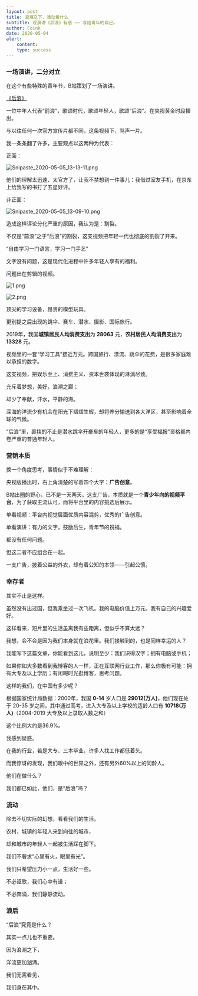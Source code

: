 ```yaml
---
layout: post
title: 浪潮之下，涌动着什么
subtitle: 观演讲《后浪》有感 —— 写给青年的自己。
author: Coink
date: 2020-05-04
alert: 
    content: 
    type: success
---
```


### 一场演讲，二分对立
在这个有些特殊的青年节，B站策划了一场演讲。

[《后浪》](https://www.bilibili.com/video/BV1FV411d7u7)

一位中年人代表“前浪”，歌颂时代，歌颂年轻人，歌颂“后浪”。在央视黄金时段播出。

与以往任何一次官方宣传片都不同，这条视频下，骂声一片。

我一条条翻了许多，主要观点以这两种为代表：

正面：

![Snipaste_2020-05-05_13-13-11.png](https://i.loli.net/2020/05/05/nvjk82CU3FtcxLI.png)

他们的理解太迅速、太官方了，让我不禁想到一件事儿：我借过室友手机，在京东上给我写的书打了五星好评。

非正面：

![Snipaste_2020-05-05_13-09-10.png](https://i.loli.net/2020/05/05/Fnsx6DU2gvfHR4V.png)

造成这样评论分化严重的原因，我认为是：割裂。

不仅是“前浪”之于“后浪”的割裂，这支视频把年轻一代也彻底的割裂了开来。

“自由学习一门语言，学习一门手艺”

文字没有问题，这是现代化进程中许多年轻人享有的福利。

问题出在剪辑的视频。

![1.png](https://i.loli.net/2020/05/05/CcV7pDeNJad8lyX.png)

![2.png](https://i.loli.net/2020/05/05/JMvwclO6z17T8ua.png)

顶尖的学习设备，昂贵的模型玩具。

更别提之后出现的跳伞、赛车、潜水、摄影、国际旅行。

2019年，我国**城镇居民人均消费支出**为 **28063** 元，**农村居民人均消费支出**为 **13328** 元。

视频里的一套“学习工具”接近万元。跨国旅行、漂流、跳伞的花费，是很多家庭难以承担的数字。

这支视频，把娱乐至上、消费主义、资本世袭体现的淋漓尽致。

充斥着梦想，美好，浪潮之巅；

却少了奉献，汗水，平静的海。

深海的洋流少有机会在阳光下熠熠生辉，却将养分输送到各大洋区，甚至影响着全球的气候。

“后浪”里，裹挟的不止是潜水跳伞开豪车的年轻人，更多的是“享受福报”资格都内卷严重的普通年轻人。

### 营销本质

换一个角度思考，事情似乎不难理解：

央视版播出时，右上角清楚的写着四个大字：**广告创意**。

B站出圈的野心，已不是一天两天。这支广告，本质就是一个**青少年向的视频平台**，为了获取主流认可，而将平台里的内容挑选后展示。

单看视频：平台内视觉层面优质内容混剪，优秀的广告创意。

单看演讲：有力的文字，鼓励后生，青年节的祝福。

都没有任何问题。

但这二者不应组合在一起。

一支广告，披着公益的外衣，却有着公知的本领——引起公愤。


### 幸存者

其实不止是这样。

虽然没有出过国，但我乘坐过一次飞机。我的电脑价值上万元。我有自己的兴趣爱好。

这样看来，短片里的生活虽离我有些距离，但似乎不算太远？

我想，会不会是因为我们本身就在浪花里。我们接触到的，也是同样幸运的人？

我能写下这篇文章，你能看到这儿，说明至少：我们识得汉字；拥有电脑或手机；

如果你如大多数看到我博客的人一样，正在互联网行业工作，那么你极有可能：拥有大专及以上学历；有闲暇时光逛博客，思考问题。

这样的我们，在中国有多少呢？

根据国家统计局数据：2000年，我国 **0-14** 岁人口是 **29012(万人)**，他们现在处于 20-35 岁之间，其中通过高考，进入大专及以上学校的适龄人口有 **10718(万人)**（2004-2019 大专及以上录取人数之和）

这个比例大约是36.9%。

我感到疑惑。

在我的行业，若是大专、三本毕业，许多人找工作都低着头。

而我惊讶的发现，我们眼中的世界之外，还有另外60%以上的同龄人。

他们在做什么？

我们都已如此，他们，是“后浪”吗？

### 流动

除去不切实际的幻想，看看我们的生活。

农村，城镇的年轻人来到向往的城市，

却和城市的年轻人一起被生活踩在脚下。

我们不奢求“心里有火，眼里有光”。

我们只希望压力小一点，生活好一些。

不必讴歌，我们心中有谱；

不必奔涌，我们静静流动。

### 浪后

“后浪”究竟是什么？

其实一点儿也不重要。

因为浪潮之下，

洋流更加汹涌。

我们无需看见，

我们身在其中。